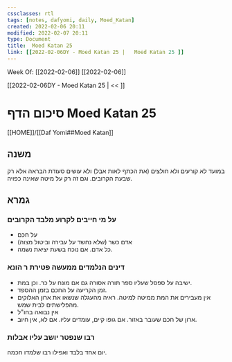 ```yaml
---
cssclasses: rtl
tags: [notes, dafyomi, daily, Moed_Katan] 
created: 2022-02-06 20:11
modified: 2022-02-07 20:11
type: Document
title:  Moed Katan 25
link: [[2022-02-06DY - Moed Katan 25 |   Moed Katan 25 ]]
---
```

Week Of: [[2022-02-06]]
[[2022-02-06]]

[[2022-02-06DY - Moed Katan 25 | << ]] 

# סיכום הדף  Moed Katan 25

[[HOME]]/[[Daf Yomi##Moed Katan]]

## משנה
במועד לא קורעים ולא חולצים (את הכתף לאות אבל) ולא עושים סעודת הבראה אלא רק שבעת הקרובים.
וגם זה רק על מיטה שאינה כפויה.
## גמרא
### על מי חייבים לקרוע מלבד הקרובים
- על חכם 
- אדם כשר (שלא נחשד על עבירה וביטול מצוה) 
- כל אדם. אם נוכח בשעת יציאת נשמה. 
### דינים הנלמדים ממעשה פטירת ר הונא
- ישיבה על ספסל שעליו ספר תורה אסורה גם אם מונח על כר. וכן במת.
- זמן הקריעה על החכם בזמן ההספד.
- אין מעבירים את המת ממיטה למיטה. ראיה מהעגלה שנשאו את ארון האלוקים מהפלישתים לבית שמש. 
- אין נבואה בחו"ל
- ארון של חכם שעובר באזור. אם גופו קיים, עומדים עליו. אם לא, אין חיוב.
### רבו שנפטר יושב עליו אבלות 
יום אחד בלבד ואפילו רבו שלמדו חכמה. 



